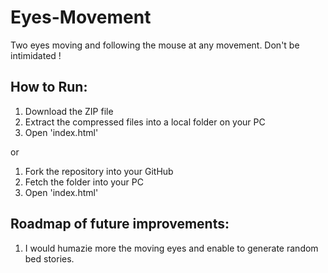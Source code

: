 # Eyes-Movement
Two eyes moving and following the mouse at any movement.
Don't be intimidated !

## How to Run:
1. Download the ZIP file
2. Extract the compressed files into a local folder on your PC 
3. Open 'index.html'

or

1. Fork the repository into your GitHub
2. Fetch the folder into your PC
3. Open 'index.html'

## Roadmap of future improvements:
1. I would humazie more the moving eyes and enable to generate random bed stories.
